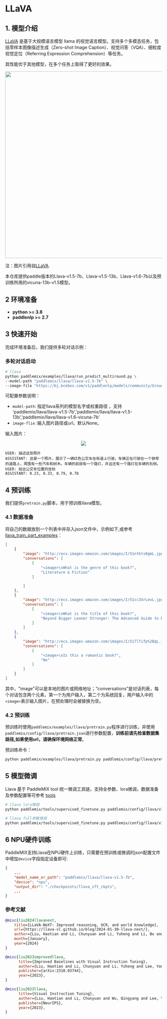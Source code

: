 # LLaVA

## 1. 模型介绍

[LLaVA](https://arxiv.org/pdf/2310.03744.pdf) 是基于大规模语言模型 llama 的视觉语言模型。支持多个多模态任务，包括零样本图像描述生成（Zero-shot Image Caption）、视觉问答（VQA）、细粒度视觉定位（Referring Expression Comprehension）等任务。

其性能优于其他模型，在多个任务上取得了更好的效果。

<p align="center">
  <img src="https://github.com/haotian-liu/LLaVA/blob/main/images/llava_v1_5_radar.jpg" align="middle" width = "600" />
</p>

注：图片引用自[LLaVA](https://github.com/haotian-liu/LLaVA).

本仓库提供paddle版本的Llava-v1.5-7b、Llava-v1.5-13b、Llava-v1.6-7b以及预训练所用的vicuna-13b-v1.5模型。


## 2 环境准备
- **python >= 3.8**
- **paddlenlp >= 2.7**

## 3 快速开始
完成环境准备后，我们提供多轮对话示例：

### 多轮对话启动
```bash
# llava
python paddlemix/examples/llava/run_predict_multiround.py \
--model-path "paddlemix/llava/llava-v1.5-7b" \
--image-file "https://bj.bcebos.com/v1/paddlenlp/models/community/GroundingDino/000000004505.jpg" \
```
可配置参数说明：
  * `model-path`: 指定llava系列的模型名字或权重路径 ，支持 'paddlemix/llava/llava-v1.5-7b','paddlemix/llava/llava-v1.5-13b','paddlemix/llava/llava-v1.6-vicuna-7b'
  * `image-flie` :输入图片路径或url，默认None。



输入图片：<center><img src="https://github.com/LokeZhou/PaddleMIX/assets/13300429/95f73037-097e-4712-95be-17d5ca489f11" /></center>

```
USER: 描述这张照片
ASSISTANT: 这是一个照片，展示了一辆红色公交车在街道上行驶。车辆正在行驶在一个狭窄的道路上，周围有一些汽车和树木。车辆的前部有一个路灯，并且还有一个路灯在车辆的右侧。
USER: 给出公交车位置的坐标
ASSISTANT: 0.23, 0.33, 0.79, 0.78
```

## 4 预训练
我们提供`pretrain.py`脚本，用于预训练llava模型。

### 4.1 数据准备
将自己的数据放到一个列表中并存入json文件中，示例如下,或参考[llava_train_part_examples](https://bj.bcebos.com/v1/paddlenlp/models/community/paddlemix/llava/llava_train_examples.json)：
```json
[
    {
        "image": "http://ecx.images-amazon.com/images/I/51ntbts0gmL.jpg",
        "conversations": [
            [
                "<image>\nWhat is the genre of this book?",
                "Literature & Fiction"
            ]

        ]
    },
    {
        "image": "http://ecx.images-amazon.com/images/I/51cc3XrLevL.jpg",
        "conversations": [
            [
                "<image>\nWhat is the title of this book?",
                "Beyond Bigger Leaner Stronger: The Advanced Guide to Building Muscle, Staying Lean, and Getting Strong (The Build Muscle, Get Lean, and Stay Healthy Series)"
            ]
        ]
    },
    {
        "image": "http://ecx.images-amazon.com/images/I/517lfifp%2BqL.jpg",
        "conversations": [
            [
                "<image>\nIs this a romantic book?",
                "No"
            ]
        ]
    }
]

```
其中，"image"可以是本地的图片或网络地址；“conversations”是对话列表，每个对话包含两个元素，第一个为用户输入，第二个为系统回复，用户输入中的`<image>`表示输入图片，在预处理时会被替换为空。


### 4.2 预训练
预训练时使用`paddlemix/examples/llava/pretrain.py`程序进行训练，并使用`paddlemix/config/llava/pretrain.json`进行参数配置，**训练前请先检查数据集路径,如果使用url，请确保环境网络正常**。

预训练命令：
```bash
python paddlemix/examples/llava/pretrain.py paddlemix/config/llava/pretrain.json
```

## 5 模型微调
Llava 基于 PaddleMIX tool 统一微调工具链，支持全参数、lora微调，数据准备及参数配置等可参考 [tools](../../tools/README.md)

```bash
# llava lora微调
python paddlemix/tools/supervised_finetune.py paddlemix/config/llava/v1_5/lora_sft_argument.json

# llava full参数微调
python paddlemix/tools/supervised_finetune.py paddlemix/config/llava/v1_5/sft_argument.json
```

## 6 NPU硬件训练
PaddleMIX支持Llava在NPU硬件上训练，只需要在预训练或微调的json配置文件中增加`device`字段指定设备即可:
```json
{
    ...
    "model_name_or_path": "paddlemix/llava/llava-v1.5-7b",
    "device": "npu",
    "output_dir": "./checkpoints/llava_sft_ckpts",
    ...
}

```

### 参考文献
```BibTeX
@misc{liu2024llavanext,
    title={LLaVA-NeXT: Improved reasoning, OCR, and world knowledge},
    url={https://llava-vl.github.io/blog/2024-01-30-llava-next/},
    author={Liu, Haotian and Li, Chunyuan and Li, Yuheng and Li, Bo and Zhang, Yuanhan and Shen, Sheng and Lee, Yong Jae},
    month={January},
    year={2024}
}

@misc{liu2023improvedllava,
      title={Improved Baselines with Visual Instruction Tuning},
      author={Liu, Haotian and Li, Chunyuan and Li, Yuheng and Lee, Yong Jae},
      publisher={arXiv:2310.03744},
      year={2023},
}

@misc{liu2023llava,
      title={Visual Instruction Tuning},
      author={Liu, Haotian and Li, Chunyuan and Wu, Qingyang and Lee, Yong Jae},
      publisher={NeurIPS},
      year={2023},
}
```
